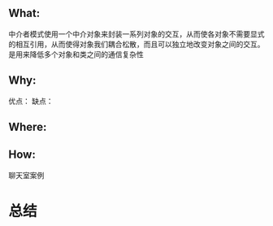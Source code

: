 ## What:
中介者模式使用一个中介对象来封装一系列对象的交互，从而使各对象不需要显式的相互引用，从而使得对象我们耦合松散，而且可以独立地改变对象之间的交互。是用来降低多个对象和类之间的通信复杂性

## Why:
优点：
缺点：
## Where:
## How:

聊天室案例

# 总结